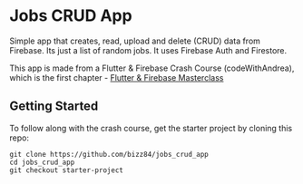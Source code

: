 # Jobs CRUD App

Simple app that creates, read, upload and delete (CRUD) data from Firebase. Its just a list of random jobs. It uses Firebase Auth and Firestore.

This app is made from a Flutter & Firebase Crash Course (codeWithAndrea), which is the first chapter - [Flutter & Firebase Masterclass](https://codewithandrea.com/courses/flutter-firebase-masterclass/)

## Getting Started

To follow along with the crash course, get the starter project by cloning this repo:

```
git clone https://github.com/bizz84/jobs_crud_app
cd jobs_crud_app
git checkout starter-project
```

